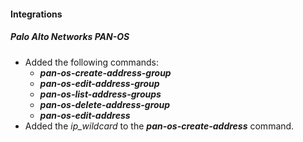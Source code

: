 
#### Integrations
##### Palo Alto Networks PAN-OS
- Added the following commands:
    - ***pan-os-create-address-group***
    - ***pan-os-edit-address-group***
    - ***pan-os-list-address-groups***
    - ***pan-os-delete-address-group***
    - ***pan-os-edit-address***
- Added the *ip_wildcard* to the ***pan-os-create-address*** command.